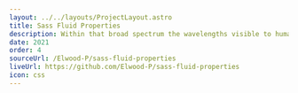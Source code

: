 ```yaml
---
layout: ../../layouts/ProjectLayout.astro
title: Sass Fluid Properties
description: Within that broad spectrum the wavelengths visible to humans occupy a very narrow band.
date: 2021
order: 4
sourceUrl: /Elwood-P/sass-fluid-properties
liveUrl: https://github.com/Elwood-P/sass-fluid-properties
icon: css
---
```

